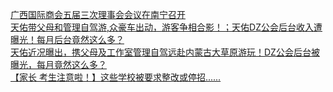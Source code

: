   
[广西国际商会五届三次理事会会议在南宁召开](http://www.dianyue.me/archives/714/fvaoe89lxtffvxya/)  
[天佑带父母和管理自驾游,众豪车出动，游客争相合影！；天佑DZ公会后台收入遭曝光！每月后台竟然这么多？](http://www.dianyue.me/archives/827/5tdt49bp8skbgpap/)  
[天佑近况曝出，携父母及工作室管理自驾远赴内蒙古大草原游玩！DZ公会后台被曝光，每月竟然这么多？](http://www.dianyue.me/archives/614/hfqphzvmfctr99j1/)  
[【家长  考生注意啦！】这些学校被要求整改或停招......](http://www.dianyue.me/archives/225/okg6c4dxoiaro1s0/)